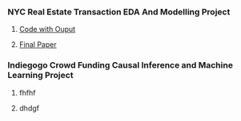 ### **NYC Real Estate Transaction EDA And Modelling Project**

1. [Code with Ouput](https://qmcteer.github.io/NYC-Real-Estate-Sales/Data-Project.html)

2. [Final Paper](https://github.com/qmcteer/NYC-Real-Estate-Sales/blob/main/docs/McTeer-Data-Paper-.pdf)

### **Indiegogo Crowd Funding Causal Inference and Machine Learning Project**

1. fhfhf

2. dhdgf



